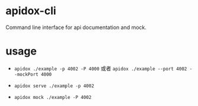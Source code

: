# apidox-cli

Command line interface for api documentation and mock.

# usage

- `apidox ./example -p 4002 -P 4000` 或者 `apidox ./example --port 4002 --mockPort 4000`

- `apidox serve ./example -p 4002`

- `apidox mock ./example -P 4002`


